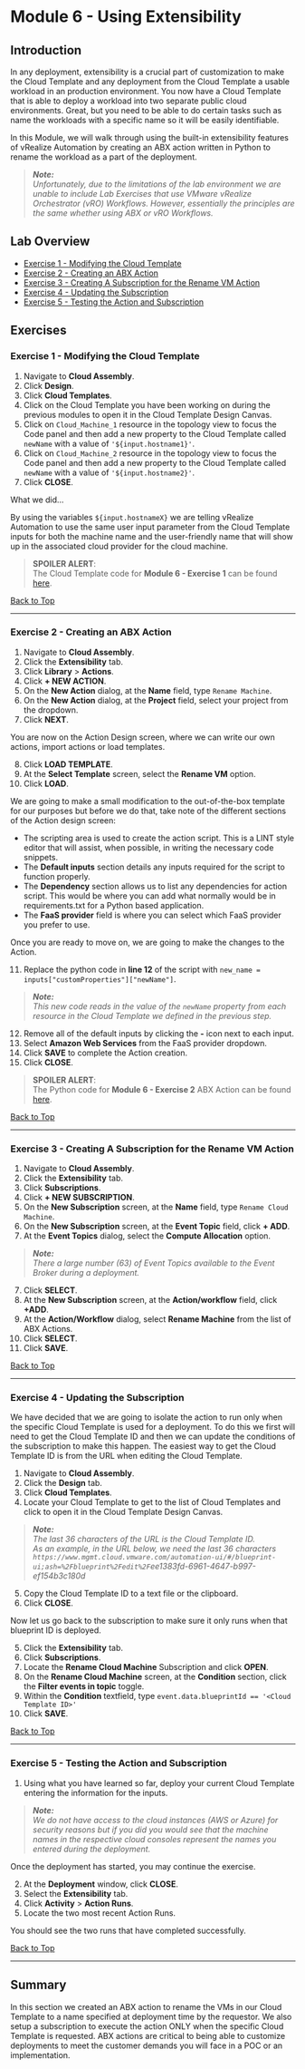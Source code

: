 # Module 6 - Using Extensibility

## Introduction

In any deployment, extensibility is a crucial part of customization to make the Cloud Template and any deployment from the Cloud Template a usable workload in an production environment. You now have a Cloud Template that is able to deploy a workload into two separate public cloud environments. Great, but you need to be able to do certain tasks such as name the workloads with a specific name so it will be easily identifiable.

In this Module, we will walk through using the built-in extensibility features of vRealize Automation by creating an ABX action written in Python to rename the workload as a part of the deployment.

> _**Note:**_ \
_Unfortunately, due to the limitations of the lab environment we are unable to include Lab Exercises that use VMware vRealize Orchestrator (vRO) Workflows.  However, essentially the principles are the same whether using ABX or vRO Workflows._

## Lab Overview

* [Exercise 1 - Modifying the Cloud Template](#exercise-1-\--modifying-the-cloud-template)
* [Exercise 2 - Creating an ABX Action](#exercise-2-\--creating-an-abx-action)
* [Exercise 3 - Creating A Subscription for the Rename VM Action](#exercise-3-\--cresting-a-subsciption-for-the-rename-vm-action)
* [Exercise 4 - Updating the Subscription](#exercise-4-\--updating-the-subscription)
* [Exercise 5 - Testing the Action and Subscription](#exercise-5-\--testing-the-action-and-subscription)

## Exercises

### Exercise 1 - Modifying the Cloud Template

1. Navigate to **Cloud Assembly**.
2. Click **Design**.
3. Click **Cloud Templates**.
4. Click on the Cloud Template you have been working on during the previous modules to open it in the Cloud Template Design Canvas.
5. Click on `Cloud_Machine_1` resource in the topology view to focus the Code panel and then add a new property to the Cloud Template called `newName` with a value of `'${input.hostname1}'`.
6. Click on `Cloud_Machine_2` resource in the topology view to focus the Code panel and then add a new property to the Cloud Template called `newName` with a value of `'${input.hostname2}'`.
7. Click **CLOSE**.

What we did...

By using the variables `${input.hostnameX}` we are telling vRealize Automation to use the same user input parameter from the Cloud Template inputs for both the machine name and the user-friendly name that will show up in the associated cloud provider for the cloud machine.

> **SPOILER ALERT**: \
    The Cloud Template code for **Module 6 - Exercise 1** can be found [here](/module-6/exercise-1/blueprint.yaml).

[Back to Top](#)

---

### Exercise 2 - Creating an ABX Action

1. Navigate to **Cloud Assembly**.
2. Click the **Extensibility** tab.
3. Click **Library** > **Actions**.
4. Click **+ NEW ACTION**.
5. On the **New Action** dialog, at the **Name** field, type `Rename Machine`.
6. On the **New Action** dialog, at the **Project** field, select your project from the dropdown.
7. Click **NEXT**.

You are now on the Action Design screen, where we can write our own actions, import actions or load templates.

8. Click **LOAD TEMPLATE**.
9. At the **Select Template** screen, select the **Rename VM** option.
10. Click **LOAD**.

We are going to make a small modification to the out-of-the-box template for our purposes but before we do that, take note of the different sections of the Action design screen:

* The scripting area is used to create the action script. This is a LINT style editor that will assist, when possible, in writing the necessary code snippets.
* The **Default inputs** section details any inputs required for the script to function properly.
* The **Dependency** section allows us to list any dependencies for action script. This would be where you can add what normally would be in requirements.txt for a Python based application.
* The **FaaS provider** field is where you can select which FaaS provider you prefer to use.  

Once you are ready to move on, we are going to make the changes to the Action.

11. Replace the python code in **line 12** of the script with `new_name = inputs["customProperties"]["newName"]`.

> _**Note:**_ \
_This new code reads in the value of the `newName` property from each resource in the Cloud Template we defined in the previous step._

12. Remove all of the default inputs by clicking the **-** icon next to each input.
13. Select **Amazon Web Services** from the FaaS provider dropdown.  
14. Click **SAVE** to complete the Action creation.
15. Click **CLOSE**.

> **SPOILER ALERT**: \
    The Python code for **Module 6 - Exercise 2** ABX Action can be found [here](/module-6/exercise-2/action.py).

[Back to Top](#)

---

### Exercise 3 - Creating A Subscription for the Rename VM Action

1. Navigate to **Cloud Assembly**.
2. Click the **Extensibility** tab.
3. Click **Subscriptions**.
3. Click **+ NEW SUBSCRIPTION**.
4. On the **New Subscription** screen, at the **Name** field, type `Rename Cloud Machine`.
5. On the **New Subscription** screen, at the **Event Topic** field, click **+ ADD**.
6. At the **Event Topics** dialog, select the **Compute Allocation** option.

> _**Note:**_ \
_There a large number (63) of Event Topics available to the Event Broker during a deployment._

7. Click **SELECT**.
8. At the **New Subscription** screen, at the **Action/workflow** field, click **+ADD**.
9. At the **Action/Workflow** dialog, select **Rename Machine** from the list of ABX Actions.
10. Click **SELECT**.
11. Click **SAVE**.

[Back to Top](#)

---

### Exercise 4 - Updating the Subscription

We have decided that we are going to isolate the action to run only when the specific Cloud Template is used for a deployment. To do this we first will need to get the Cloud Template ID and then we can update the conditions of the subscription to make this happen.  The easiest way to get the Cloud Template ID is from the URL when editing the Cloud Template.

1. Navigate to **Cloud Assembly**.
2. Click the **Design** tab.
3. Click **Cloud Templates**.
4. Locate your Cloud Template to get to the list of Cloud Templates and click to open it in the Cloud Template Design Canvas.

> _**Note:**_ \
_The last 36 characters of the URL is the Cloud Template ID._ \
_As an example, in the URL below, we need the last 36 characters_ \
_`https://www.mgmt.cloud.vmware.com/automation-ui/#/blueprint-ui;ash=%2Fblueprint%2Fedit%2F`ee1383fd-6961-4647-b997-ef154b3c180d_

5. Copy the Cloud Template ID to a text file or the clipboard.
6. Click **CLOSE**.

Now let us go back to the subscription to make sure it only runs when that blueprint ID is deployed.

5. Click the **Extensibility** tab.
6. Click **Subscriptions**.
7. Locate the **Rename Cloud Machine** Subscription and click **OPEN**.
8. On the **Rename Cloud Machine** screen, at the **Condition** section, click the **Filter events in topic** toggle.
9. Within the **Condition** textfield, type `event.data.blueprintId == '<Cloud Template ID>'`
10. Click **SAVE**.

[Back to Top](#)

---

### Exercise 5 - Testing the Action and Subscription

1. Using what you have learned so far, deploy your current Cloud Template entering the information for the inputs.

> _**Note:**_ \
_We do not have access to the cloud instances (AWS or Azure) for security reasons but if you did you would see that the machine names in the respective cloud consoles represent the names you entered during the deployment._

Once the deployment has started, you may continue the exercise.

2. At the **Deployment** window, click **CLOSE**.
3. Select the **Extensibility** tab.
4. Click **Activity** > **Action Runs**.
5. Locate the two most recent Action Runs.

You should see the two runs that have completed successfully.

[Back to Top](#)

---

## Summary

In this section we created an ABX action to rename the VMs in our Cloud Template to a name specified at deployment time by the requestor. We also setup a subscription to execute the action ONLY when the specific Cloud Template is requested. ABX actions are critical to being able to customize deployments to meet the customer demands you will face in a POC or an implementation.